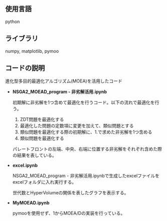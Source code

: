 ## 使用言語
python
## ライブラリ
numpy, matplotlib, pymoo
## コードの説明

進化型多目的最適化アルゴリズム(MOEA)を活用したコード

+ **NSGA2_MOEAD_program - 非劣解活用.ipynb**

  初期解に非劣解を1つ含めて最適化を行うコード。以下の流れで最適化を行う。  
  1. ZDT問題を最適化する  
  2. 最適化した問題の定数項に変更を加えて、類似問題とする  
  3. 類似問題を最適化する際の初期解に、1.で求めた非劣解を1つ含める  
  4. 類似問題を最適化する
 
  パレートフロントの左端、中央、右端に位置する非劣解をそれぞれ含めた際の結果を表している。
+ **excel.ipynb**

  NSGA2_MOEAD_program - 非劣解活用.ipynbで生成したexcelファイルをexcelフォルダに入れ実行する。

  世代数とHyperVolumeの関係を表したグラフを表示する。
  
+ **MyMOEAD.ipynb**

  pymooを使用せず、1からMOEA/Dの実装を行っている。
  
